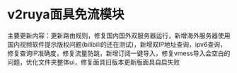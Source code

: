 # v2ruya面具免流模块
主要更新内容：更新路由规则，修复国内国外双服务器运行，新增海外服务器使用国内视频软件提示版权问题(bilibili的还在测试)，新增双IP地址查询，ipv6查询，修复查询IP准确度，修复流量防跳，新增订阅一键导入，修复vmess导入会空白的问题，优化文件夹整体ui，修复面具旧版本更新版面具自启失败
